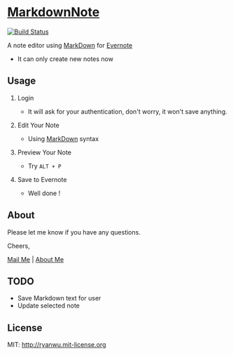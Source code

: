 [MarkdownNote](http://mdnote.ryanwu.me)
========================================

[![Build Status](https://travis-ci.org/ryanhanwu/MarkdownNote.png?branch=master)](https://travis-ci.org/ryanhanwu/MarkdownNote)

A note editor using [MarkDown](http://daringfireball.net/projects/markdown/syntax) for [Evernote](https://evernote.com/)

* It can only create new notes now

## Usage
1. Login
	* It will ask for your authentication, don't worry, it won't save anything.
    
1. Edit Your Note
	* Using [MarkDown](http://daringfireball.net/projects/markdown/syntax) syntax

1. Preview Your Note
	* Try ```ALT + P```

1. Save to Evernote
	* Well done !


## About
Please let me know if you have any questions.

Cheers,

[Mail Me](hello@ryanwu.me) | [About Me](http://blog.ryanwu.me)


## TODO
* Save Markdown text for user
* Update selected note


## License

MIT: http://ryanwu.mit-license.org
